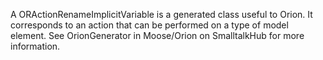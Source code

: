 A ORActionRenameImplicitVariable is a generated class useful to Orion. It corresponds to an action that can be performed on a type of model element. See OrionGenerator in Moose/Orion on SmalltalkHub for more information.